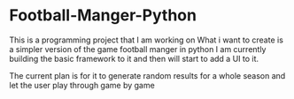 # Football-Manger-Python
This is a programming project that I am working on
What i want to create is a simpler version of the game football manger in python I am currently building the basic framework to it and then will start to add a UI to it. 

The current plan is for it to generate random results for a whole season and let the user play through game by game
